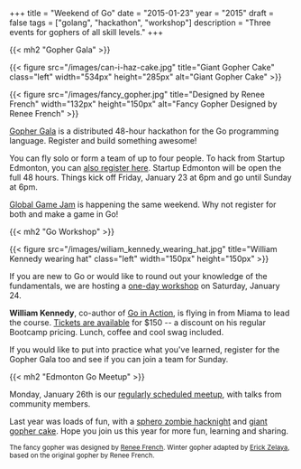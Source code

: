 +++
title = "Weekend of Go"
date = "2015-01-23"
year = "2015"
draft = false
tags = ["golang", "hackathon", "workshop"]
description = "Three events for gophers of all skill levels."
+++

{{< mh2 "Gopher Gala" >}}

{{< figure src="/images/can-i-haz-cake.jpg" title="Giant Gopher Cake" class="left" width="534px" height="285px" alt="Giant Gopher Cake" >}}

{{< figure src="/images/fancy_gopher.jpg" title="Designed by Renee French" width="132px" height="150px" alt="Fancy Gopher Designed by Renee French" >}}

[Gopher Gala](http://www.gophergala.com/) is a distributed 48-hour hackathon for the Go programming language. Register and build something awesome!

You can fly solo or form a team of up to four people. To hack from Startup Edmonton, you can [also register here](https://www.meetup.com/startupedmonton/events/219629529/). Startup Edmonton will be open the full 48 hours. Things kick off Friday, January 23 at 6pm and go until Sunday at 6pm.

[Global Game Jam](http://madjam.ca/ggj) is happening the same weekend. Why not register for both and make a game in Go!

{{< mh2 "Go Workshop" >}}

{{< figure src="/images/wiliam_kennedy_wearing_hat.jpg" title="William Kennedy wearing hat" class="left" width="150px" height="150px" >}}

If you are new to Go or would like to round out your knowledge of the fundamentals, we are hosting a [one-day workshop](/workshop/) on Saturday, January 24.

**William Kennedy**, co-author of [Go in Action](https://www.manning.com/books/go-in-action), is flying in from Miama to lead the course. [Tickets are available](https://www.eventbrite.ca/e/introduction-to-go-workshop-tickets-14428260315) for $150 -- a discount on his regular Bootcamp pricing. Lunch, coffee and cool swag included.

If you would like to put into practice what you've learned, register for the Gopher Gala too and see if you can join a team for Sunday.

{{< mh2 "Edmonton Go Meetup" >}}

Monday, January 26th is our [regularly scheduled meetup](/2015-01/), with talks from community members.

Last year was loads of fun, with a [sphero zombie hacknight](/2014-08/) and [giant gopher cake](/2014-12/). Hope you join us this year for more fun, learning and sharing.

<small>The fancy gopher was designed by [Renee French](http://reneefrench.blogspot.jp/). Winter gopher adapted by [Erick Zelaya](http://erickzelaya.me/), based on the original gopher by Renee French.</small>
